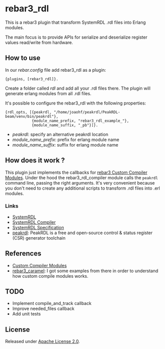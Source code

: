 # rebar3_rdl

This is a rebar3 plugin that transform SystemRDL .rdl files into Erlang modules.

The main focus is to provide APIs for serialize and deserialize register values read/write
from hardware.

## How to use

In our _rebar.config_ file add rebar3_rdl as a plugin:

```
{plugins, [rebar3_rdl]}.
```

Create a folder called _rdl_ and add all your .rdl files there. The plugin will generate erlang modules from all .rdl files.

It's possible to configure the rebar3_rdl with the following properties:

```
{rdl_opts, [{peakrdl, "/home/joaohf/peakrdl/PeakRDL-beam/venv/bin/peakrdl"},
            {module_name_prefix, "rebar3_rdl_example_"},
            {module_name_suffix, "_pb"}]}.
```

* _peakrdl_: specify an alternative peakrdl location
* _module\_name\_prefix_: prefix for erlang module name
* _module\_name\_suffix_: suffix for erlang module name

## How does it work ?

This plugin just implements the callbacks for [rebar3 Custom Compiler Modules](https://rebar3.org/docs/extending/custom_compiler_modules/).
Under the hood the rebar3_rdl_compiler module calls the `peakrdl` command line, passing the right arguments. It's very convenient because
you don't need to create any additional scripts to transform .rdl files into .erl modules.

### Links

* [SystemRDL](https://github.com/SystemRDL)
* [SystemRDL Compiler](https://systemrdl-compiler.readthedocs.io/en/stable/)
* [SystemRDL Specification](http://accellera.org/downloads/standards/systemrdl)
* [peakrdl](https://peakrdl.readthedocs.io/en/latest/): PeakRDL is a free and open-source control & status register (CSR) generator toolchain

## References

* [Custom Compiler Modules](https://rebar3.org/docs/extending/custom_compiler_modules/)
* [rebar3_caramel](https://github.com/AbstractMachinesLab/rebar3_caramel): I got some examples from there in order to understand how custom compile modules works.

## TODO

* Implement compile_and_track callback
* Improve needed_files callback
* Add unit tests

## License

Released under [Apache License 2.0](http://www.apache.org/licenses/LICENSE-2.0).